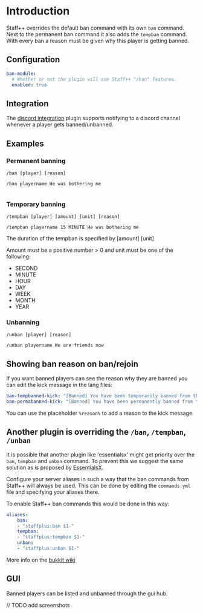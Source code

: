 # Introduction
Staff++ overrides the default ban command with its own `ban` command. Next to the permanent ban command it also adds the `tempban` command.
With every ban a reason must be given why this player is getting banned.

## Configuration
```yaml
ban-module:
  # Whether or not the plugin will use Staff++ "/ban" features.
  enabled: true
```

## Integration
The [discord integration](https://github.com/garagepoort/StaffPlusPlus/wiki/Discord-Integration) plugin supports notifying to a discord channel whenever a player gets banned/unbanned.

## Examples

### Permanent banning
`/ban [player] [reason]`
```
/ban playername He was bothering me


```

### Temporary banning
`/tempban [player] [amount] [unit] [reason]`
```
/tempban playername 15 MINUTE He was bothering me
```
The duration of the tempban is specified by [amount] [unit]

Amount must be a positive number > 0 and unit must be one of the following:
- SECOND
- MINUTE
- HOUR
- DAY
- WEEK
- MONTH
- YEAR

### Unbanning
`/unban [player] [reason]`
```
/unban playername We are friends now
```

## Showing ban reason on ban/rejoin
If you want banned players can see the reason why they are banned you can edit the kick message in the lang files:

```yaml
ban-tempbanned-kick: "[Banned] You have been temporarily banned from this server. Ban ends in: %duration%"
ban-permabanned-kick: "[Banned] You have been permanently banned from this server"
```

You can use the placeholder `%reason%` to add a reason to the kick message.

## Another plugin is overriding the `/ban`, `/tempban`, `/unban`
It is possible that another plugin like 'essentialsx' might get priority over the `ban`, `tempban` and `unban` command.
To prevent this we suggest the same solution as is proposed by [EssentialsX](https://github.com/EssentialsX/Essentials/wiki/Common-Issues#essentialsx-overrides-a-command-from-spigot-or-another-plugin). 

Configure your server aliases in such a way that the ban commands from Staff++ will always be used.
This can be done by editing the `commands.yml` file and specifying your aliases there.

To enable Staff++ ban commands this would be done in this way:
```yaml
aliases:
    ban:
    - "staffplus:ban $1-"
    tempban:
    - "staffplus:tempban $1-"
    unban:
    - "staffplus:unban $1-"
```
More info on the [bukkit wiki](https://bukkit.gamepedia.com/Commands.yml#aliases)

## GUI
Banned players can be listed and unbanned through the gui hub. 

// TODO add screenshots